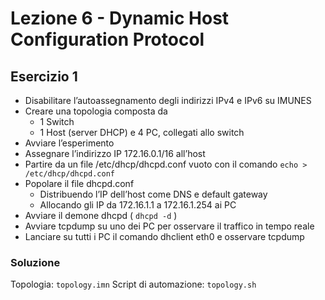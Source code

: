 # Lezione 6 - Dynamic Host Configuration Protocol
## Esercizio 1
- Disabilitare l’autoassegnamento degli indirizzi IPv4 e IPv6 su IMUNES
- Creare una topologia composta da
	- 1 Switch
	- 1 Host (server DHCP) e 4 PC, collegati allo switch
- Avviare l’esperimento
- Assegnare l’indirizzo IP 172.16.0.1/16 all’host
- Partire da un file /etc/dhcp/dhcpd.conf vuoto con il comando
`echo > /etc/dhcp/dhcpd.conf`
- Popolare il file dhcpd.conf 
	- Distribuendo l’IP dell’host come DNS e default gateway
	- Allocando gli IP da 172.16.1.1 a 172.16.1.254 ai PC
- Avviare il demone dhcpd ( `dhcpd -d` )
- Avviare tcpdump su uno dei PC per osservare il traffico in tempo reale
- Lanciare su tutti i PC il comando dhclient eth0 e osservare tcpdump

### Soluzione
Topologia: `topology.imn`
Script di automazione: `topology.sh`
